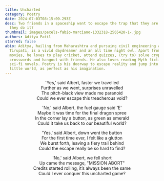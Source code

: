 ```yaml
---
title: Uncharted
category: Poetry
date: 2024-07-03T08:15:09.293Z
desc: Two friends in a spaceship want to escape the trap that they are in. Can
  they do it?
thumbnail: images/pexels-fabio-marciano-1332318-2565420-1-.jpg
authors: Aditya Patil
starred: false
abio: Aditya, hailing from Maharashtra and pursuing civil engineering at IIT
  Tirupati, is a vivid daydreamer and an all time night owl. Apart from binging
  movies, he loves to play cricket, attend quizzes, (try to) solve cryptic
  crosswords and hangout with friends. He also loves reading Myth fictions and
  sci-fi novels. Poetry is his doorway to escape reality and jump into his own
  little world, as perfect as his imagination.
---
```

<p style="text-align: center;align:center;">'Yes,' said Albert, faster we travelled<br>
Further as we went, surprises unravelled<br>
The pitch-black view made me paranoid<br>
Could we ever escape this treacherous void?<br>
</p>

<p style="text-align: center;align:center;">'No,' said Albert, the fuel gauge said 'E'<br>
Maybe it was time for the final dragon spree<br>
In the corner lay a button, as green as emerald<br>
Could it take us back to our beautiful world?<br>
</p>

<p style="text-align: center;align:center;">'Yes,' said Albert, down went the button<br>
For the first time ever, I felt like a glutton<br>
We burst forth, leaving a fiery trail behind<br>
Could the escape really be so hard to find?<br>
</p>

<p style="text-align: center;align:center;">'No,' said Albert, we fell short<br>
Up came the message, "MISSION ABORT"<br>
Credits started rolling, it’s always been the same<br>
Could I ever conquer this uncharted game?<br>
</p>

